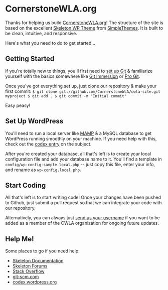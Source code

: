 CornerstoneWLA.org
=========================
Thanks for helping us build [CornerstoneWLA.org](http://cornerstonewla.org)! The structure of the site is based on the excellent [Skeleton WP Theme](https://github.com/simplethemes/skeleton_wp) from [SimpleThemes](http://simplethemes.com). It is built to be clean, intuitive, and responsive.

Here's what you need to do to get started...

Getting Started
-------------------------
If you're totally new to things, you'll first need to [set up Git](https://help.github.com/articles/set-up-git) & familiarize yourself with the basics somewhere like [Git Immersion](http://gitimmersion.com/) or [Pro Git](http://git-scm.com/book/en/Git-Basics).

Once you've got everything set up, just clone our repository & make your first commit:
		```$ git clone git://github.com/CornerstoneWLA/cwla-site.git myproject
		$ git add .
		$ git commit -m "Initial commit"```

Easy peasy!

Set Up WordPress
-------------------------
You'll need to run a local server like [MAMP](http://www.mamp.info/en/index.html) & a MySQL database to get WordPress running smoothly on your machine. If you need help with this, check out the [codex entry](http://codex.wordpress.org/Installing_WordPress_Locally_on_Your_Mac_With_MAMP) on the subject.

After you're created your database, all that's left is to create your local configuration file and add your database name to it. You'll find a template in `config/wp-config-sample.local.php` -- just copy this file, enter your info, and rename as `wp-config.local.php`.

Start Coding
-------------------------
All that's left is to start writing code! Once your changes have been pushed to Github, just submit a pull request so that we can integrate your code with our repository.

Alternatively, you can always just [send us your username](mailto:admin@cornerstonewla.org) if you want to be added as a member of the CWLA organization for ongoing future updates.

Help Me!
-------------------------
Some places to go if you need help:
- [Skeleton Documentation](http://themes.simplethemes.com/skeleton/documentation)
- [Skeleton Forums](http://themes.simplethemes.com/skeleton/forums)
- [Stack Overflow](http://stackoverflow.com)
- [git-scm.com](http://git-scm.com/)
- [codex.wordpress.org](http://codex.wordpress.org/)
